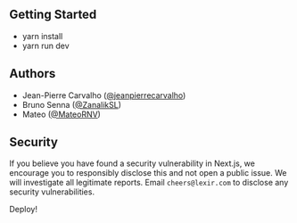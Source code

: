 ## Getting Started

- yarn install
- yarn run dev

## Authors

- Jean-Pierre Carvalho ([@jeanpierrecarvalho](https://github.com/jeanpierrecarvalho))
- Bruno Senna ([@ZanalikSL](https://github.com/ZanalikSL))
- Mateo ([@MateoRNV](https://github.com/MateoRNV))

## Security

If you believe you have found a security vulnerability in Next.js, we encourage you to responsibly disclose this and not open a public issue. We will investigate all legitimate reports. Email `cheers@lexir.com` to disclose any security vulnerabilities.

Deploy!
